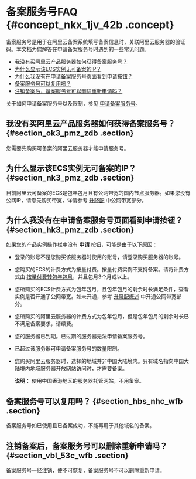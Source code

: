 # 备案服务号FAQ {#concept_nkx_1jv_42b .concept}

备案服务号是用于在阿里云备案系统填写备案信息时，关联阿里云服务器的验证码。本文档为您解答在申请备案服务号时遇到的一些常见问题。

-   [我没有买阿里云产品服务器如何获得备案服务号？](intl.zh-CN/常见问题/备案服务号FAQ.md#section_ok3_pmz_zdb)
-   [为什么显示该ECS实例无可备案的IP？](intl.zh-CN/常见问题/备案服务号FAQ.md#section_nk3_pmz_zdb)
-   [为什么我没有在申请备案服务号页面看到申请按钮？](intl.zh-CN/常见问题/备案服务号FAQ.md#section_hk3_pmz_zdb)
-   [备案服务号可以复用吗？](intl.zh-CN/常见问题/备案服务号FAQ.md#section_hbs_nhc_wfb)
-   [注销备案后，备案服务号可以删除重新申请吗？](intl.zh-CN/常见问题/备案服务号FAQ.md#section_vbl_53c_wfb)

关于如何申请备案服务号以及限制，参见 [申请备案服务号](../../../../../intl.zh-CN/备案流程/申请备案服务号.md)。

## 我没有买阿里云产品服务器如何获得备案服务号？ {#section_ok3_pmz_zdb .section}

您需要先购买可备案的阿里云服务器才能申请服务号。

## 为什么显示该ECS实例无可备案的IP？ {#section_nk3_pmz_zdb .section}

目前阿里云可备案的ECS是包年包月且有公网带宽的国内节点服务器。如果您没有公网IP，请您先购买带宽，详情参考 [升降配](../../../../../intl.zh-CN/用户指南/实例/升降配/升降配概述.md#) 中公网带宽部分。

## 为什么我没有在申请备案服务号页面看到申请按钮？ {#section_hk3_pmz_zdb .section}

如果您的产品实例操作栏中没有 **申请** 按钮，可能是由于以下原因：

-   登录的账号不是您购买该服务器时使用的账号，请登录购买服务器的账号。

-   您购买的ECS的计费方式为按量付费。按量付费实例不支持备案。请将计费方式由 [按量付费转包年包月](../../../../../intl.zh-CN/产品定价/按量付费转预付费.md#)，并且包月3个月或以上。

-   您所购买的ECS计费方式为包年包月，且包年包月的剩余时长满足条件，查看实例是否开通了公网带宽。如未开通，参考 [升降配概述](../../../../../intl.zh-CN/用户指南/实例/升降配/升降配概述.md#) 中开通公网带宽部分。

-   您所购买的阿里云服务器的计费方式为包年包月，但是包年包月的剩余时长已不满足备案要求，请续费。

-   您的服务器已到期。已过期的服务器无法申请备案服务号。

-   已超过该服务器可申请备案服务号的数量限制。

-   您购买阿里云服务器时，选择的地域并非中国大陆境内。只有域名指向中国大陆境内地域服务器开放网站访问时，才需要备案。

    **说明：** 使用中国香港地区的服务器托管网站，不用备案。


## 备案服务号可以复用吗？ {#section_hbs_nhc_wfb .section}

备案服务号如已使用且已备案成功，不能再用于其他域名的备案。

## 注销备案后，备案服务号可以删除重新申请吗？ {#section_vbl_53c_wfb .section}

备案服务号一经注销，便不可恢复，备案服务号不可以删除重新申请。

